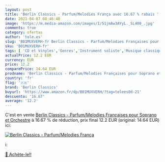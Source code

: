 ```yaml
---
layout: post
title: 'Berlin Classics - Parfum/Melodies França avec 16.67 % rabais '
date: 2021-04-07 08:46:48
image: 'https://m.media-amazon.com/images/I/51jmAw3AYyL._SL400_.jpg'
comments: true
category: ofertas
author: 'tole.es'
slug: 'B01MUXVERH-fr Berlin Classics - Parfum/Melodies Françaises pour Soprano...'
sku: 'B01MUXVERH-fr'
tags: [ 'CD et Vinyles','Genres','Instrument soliste','Musique classique','Oeuvres orchestrales, concertos et symphonies','Opéra','Opéra et chant lyrique','berlin classics', ]
actualPrice: 12.2 EUR
currency: EUR
price: 12.2
comparePrice: 14.64 EUR
prodname: 'Berlin Classics - Parfum/Melodies Françaises pour Soprano et Orchestre'
country: 'fr'
flag: '🇫🇷'
brand: 'Berlin Classics'
buyurl: 'https://www.amazon.fr/dp/B01MUXVERH/?tag=tolees0d-21'
descuento: '16.67'
average: '12.2'
---
```


C'est en vente [Berlin Classics - Parfum/Melodies Françaises pour Soprano et Orchestre](https://www.amazon.fr/dp/B01MUXVERH/?tag=tolees0d-21)  à  16.67 % de réduction, prix final  12.2 EUR (original: 14.64 EUR) ici:

[![Berlin Classics - Parfum/Melodies França](https://m.media-amazon.com/images/I/51jmAw3AYyL._SL400_.jpg)](https://www.amazon.fr/dp/B01MUXVERH/?tag=tolees0d-21)

ℹ️:


[🛒 Achète-le!!](https://www.amazon.fr/dp/B01MUXVERH/?tag=tolees0d-21)
